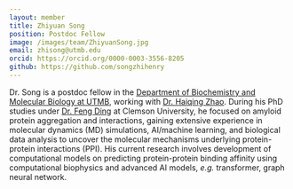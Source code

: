 ```yaml
---
layout: member
title: Zhiyuan Song
position: Postdoc Fellow
image: /images/team/ZhiyuanSong.jpg
email: zhisong@utmb.edu
orcid: https://orcid.org/0000-0003-3556-8205
github: https://github.com/songzhihenry
---
```


Dr. Song is a postdoc fellow in the [Department of Biochemistry and Molecular Biology at UTMB][1], working with [Dr. Haiqing Zhao][2]. During his PhD studies under [Dr. Feng Ding][3] at Clemson University, he focused on amyloid protein aggregation and interactions, gaining extensive experience in molecular dynamics (MD) simulations, AI/machine learning, and biological data analysis to uncover the molecular mechanisms underlying protein-protein interactions (PPI). His current research involves development of computational models on predicting protein-protein binding affinity using computational biophysics and advanced AI models, *e.g.* transformer, graph neural network.

[1]: https://www.utmb.edu/bmb/home
[2]: https://www.utmb.edu/scsb/bios/haiqing-zhao-phd
[3]: https://dlab.clemson.edu/

